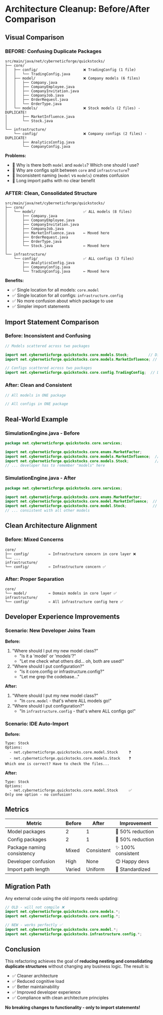 # Architecture Cleanup: Before/After Comparison

## Visual Comparison

### BEFORE: Confusing Duplicate Packages

```
src/main/java/net/cyberneticforge/quickstocks/
├── core/
│   ├── config/                     ❌ TradingConfig (1 file)
│   │   └── TradingConfig.java
│   ├── model/                      ❌ Company models (6 files)
│   │   ├── Company.java
│   │   ├── CompanyEmployee.java
│   │   ├── CompanyInvitation.java
│   │   ├── CompanyJob.java
│   │   ├── OrderRequest.java
│   │   └── OrderType.java
│   └── models/                     ❌ Stock models (2 files) - DUPLICATE!
│       ├── MarketInfluence.java
│       └── Stock.java
│
└── infrastructure/
    └── config/                     ❌ Company configs (2 files) - DUPLICATE!
        ├── AnalyticsConfig.java
        └── CompanyConfig.java
```

**Problems:**
- 🔴 Why is there both `model` and `models`? Which one should I use?
- 🔴 Why are configs split between `core` and `infrastructure`?
- 🔴 Inconsistent naming (`model` vs `models`) creates confusion
- 🔴 Long import paths with no clear benefit

### AFTER: Clean, Consolidated Structure

```
src/main/java/net/cyberneticforge/quickstocks/
├── core/
│   └── model/                      ✅ ALL models (8 files)
│       ├── Company.java
│       ├── CompanyEmployee.java
│       ├── CompanyInvitation.java
│       ├── CompanyJob.java
│       ├── MarketInfluence.java    ← Moved here
│       ├── OrderRequest.java
│       ├── OrderType.java
│       └── Stock.java              ← Moved here
│
└── infrastructure/
    └── config/                     ✅ ALL configs (3 files)
        ├── AnalyticsConfig.java
        ├── CompanyConfig.java
        └── TradingConfig.java      ← Moved here
```

**Benefits:**
- ✅ Single location for all models: `core.model`
- ✅ Single location for all configs: `infrastructure.config`
- ✅ No more confusion about which package to use
- ✅ Simpler import statements

## Import Statement Comparison

### Before: Inconsistent and Confusing

```java
// Models scattered across two packages

import net.cyberneticforge.quickstocks.core.models.Stock;         // Different package!
import net.cyberneticforge.quickstocks.core.models.MarketInfluence; // Different package!

// Configs scattered across two packages
import net.cyberneticforge.quickstocks.core.config.TradingConfig;  // Different package!

```

### After: Clean and Consistent

```java
// All models in ONE package

// All configs in ONE package

```

## Real-World Example

### SimulationEngine.java - Before

```java
package net.cyberneticforge.quickstocks.core.services;

import net.cyberneticforge.quickstocks.core.enums.MarketFactor;
import net.cyberneticforge.quickstocks.core.models.MarketInfluence;  // models!
import net.cyberneticforge.quickstocks.core.models.Stock;            // models!
// ... developer has to remember "models" here
```

### SimulationEngine.java - After

```java
package net.cyberneticforge.quickstocks.core.services;

import net.cyberneticforge.quickstocks.core.enums.MarketFactor;
import net.cyberneticforge.quickstocks.core.model.MarketInfluence;  // model!
import net.cyberneticforge.quickstocks.core.model.Stock;            // model!
// ... consistent with all other models
```

## Clean Architecture Alignment

### Before: Mixed Concerns

```
core/
├── config/         ← Infrastructure concern in core layer ❌
└── ...
infrastructure/
└── config/         ← Infrastructure concern ✅
```

### After: Proper Separation

```
core/
└── model/          ← Domain models in core layer ✅
infrastructure/
└── config/         ← All infrastructure config here ✅
```

## Developer Experience Improvements

### Scenario: New Developer Joins Team

**Before:**
1. "Where should I put my new model class?"
   - "Is it a 'model' or 'models'?"
   - "Let me check what others did... oh, both are used!"
2. "Where should I put configuration?"
   - "Is it core.config or infrastructure.config?"
   - "Let me grep the codebase..."

**After:**
1. "Where should I put my new model class?"
   - "In `core.model` - that's where ALL models go!"
2. "Where should I put configuration?"
   - "In `infrastructure.config` - that's where ALL configs go!"

### Scenario: IDE Auto-Import

**Before:**
```
Type: Stock
Options:
  - net.cyberneticforge.quickstocks.core.model.Stock     ❓
  - net.cyberneticforge.quickstocks.core.models.Stock    ❓
Which one is correct? Have to check the files...
```

**After:**
```
Type: Stock
Options:
  - net.cyberneticforge.quickstocks.core.model.Stock     ✅
Only one option - no confusion!
```

## Metrics

| Metric | Before | After | Improvement |
|--------|--------|-------|-------------|
| Model packages | 2 | 1 | 🎯 50% reduction |
| Config packages | 2 | 1 | 🎯 50% reduction |
| Package naming consistency | Mixed | Consistent | ✨ 100% consistent |
| Developer confusion | High | None | 😊 Happy devs |
| Import path length | Varied | Uniform | 📏 Standardized |

## Migration Path

Any external code using the old imports needs updating:

```java
// OLD - will not compile ❌
import net.cyberneticforge.quickstocks.core.models.*;
import net.cyberneticforge.quickstocks.core.config.*;

// NEW - works perfectly ✅
import net.cyberneticforge.quickstocks.core.model.*;
import net.cyberneticforge.quickstocks.infrastructure.config.*;
```

## Conclusion

This refactoring achieves the goal of **reducing nesting and consolidating duplicate structures** without changing any business logic. The result is:

- ✅ Cleaner architecture
- ✅ Reduced cognitive load
- ✅ Better maintainability
- ✅ Improved developer experience
- ✅ Compliance with clean architecture principles

**No breaking changes to functionality - only to import statements!**

